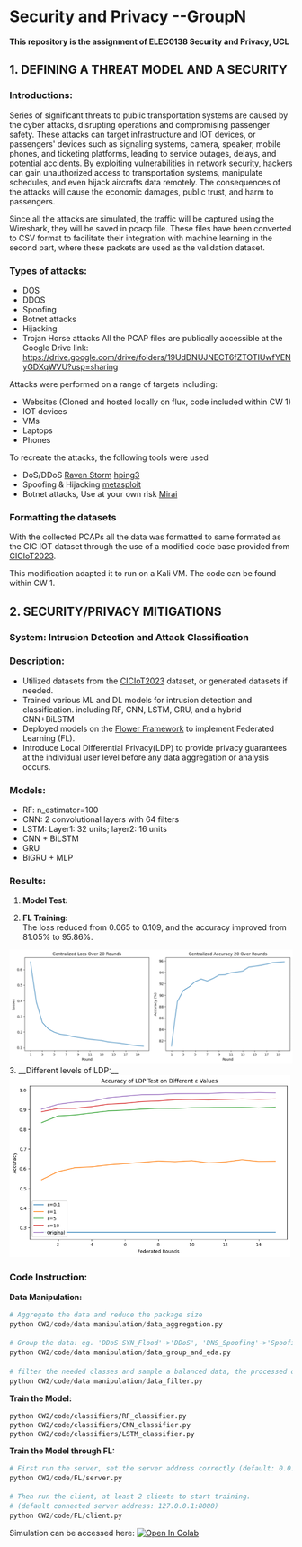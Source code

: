 # Security and Privacy --GroupN  
__This repository is the assignment of ELEC0138 Security and Privacy, UCL__   

## 1. DEFINING A THREAT MODEL AND A SECURITY
### Introductions:
Series of significant threats to public transportation systems are caused by the cyber attacks, disrupting operations and compromising passenger safety. These attacks can target infrastructure and IOT devices, or passengers' devices such as signaling systems, camera, speaker, mobile phones, and ticketing platforms, leading to service outages, delays, and potential accidents. By exploiting vulnerabilities in network security, hackers can gain unauthorized access to transportation systems, manipulate schedules, and even hijack aircrafts data remotely. The consequences of the attacks will cause the economic damages, public trust, and harm to passengers.

Since all the attacks are simulated, the traffic will be captured using the Wireshark, they will be saved in pcacp file. These files have been converted to CSV format to facilitate their integration with machine learning in the second part, where these packets are used as the validation dataset.

### Types of attacks:
- DOS
- DDOS
- Spoofing
- Botnet attacks
- Hijacking
- Trojan Horse attacks
All the PCAP files are publically accessible at the Google Drive link: https://drive.google.com/drive/folders/19UdDNUJNECT6fZTOTIUwfYENyGDXqWVU?usp=sharing

Attacks were performed on a range of targets including:
- Websites (Cloned and hosted locally on flux, code included within CW 1)
- IOT devices
- VMs
- Laptops
- Phones

To recreate the attacks, the following tools were used
- DoS/DDoS  [Raven Storm](https://github.com/Tmpertor/Raven-Storm)  [hping3 ](https://www.kali.org/tools/hping3/#:~:text=hping3%20is%20a%20network%20tool,transfer%20files%20under%20supported%20protocols.)
- Spoofing & Hijacking [metasploit](https://github.com/rapid7/metasploit-framework)
- Botnet attacks, Use at your own risk [Mirai](https://github.com/jgamblin/Mirai-Source-Code)

### Formatting the datasets
With the collected PCAPs all the data was formatted to same formated as the CIC IOT dataset through the use of a modified code base provided from  [CICIoT2023](https://www.unb.ca/cic/datasets/iotdataset-2023.html).

This modification adapted it to run on a Kali VM. The code can be found within CW 1.


## 2. SECURITY/PRIVACY MITIGATIONS
### System: Intrusion Detection and Attack Classification
### Description:
- Utilized datasets from the [CICIoT2023](https://www.unb.ca/cic/datasets/iotdataset-2023.html) dataset, or generated datasets if needed.
- Trained various ML and DL models for intrusion detection and classification. including RF, CNN, LSTM, GRU, and a hybrid CNN+BiLSTM
- Deployed models on the [Flower Framework](https://flower.ai/) to implement Federated Learning (FL).
- Introduce Local Differential Privacy(LDP) to provide privacy guarantees at the individual user level before any data aggregation or analysis occurs.

### Models:  
- RF: n_estimator=100
- CNN: 2 convolutional layers with 64 filters  
- LSTM: Layer1: 32 units; layer2: 16 units
- CNN + BiLSTM
- GRU
- BiGRU + MLP

### Results:  
1. __Model Test:__  

2. __FL Training:__   
The loss reduced from 0.065 to 0.109, and the accuracy improved from 81.05% to 95.86%.
<img src="CW2/imgs/FLaccloss.png" alt="FLtest" width="700">
3. __Different levels of LDP:__
<img src="CW2/imgs/LDP.png" alt="FLtest" width="500">

### Code Instruction:   
__Data Manipulation:__
```python
# Aggregate the data and reduce the package size
python CW2/code/data manipulation/data_aggregation.py

# Group the data: eg. 'DDoS-SYN_Flood'->'DDoS', 'DNS_Spoofing'->'Spoofing'
python CW2/code/data manipulation/data_group_and_eda.py

# filter the needed classes and sample a balanced data, the processed data will be stored under /datasets folder  
python CW2/code/data manipulation/data_filter.py
```
__Train the Model:__
```
python CW2/code/classifiers/RF_classifier.py   
python CW2/code/classifiers/CNN_classifier.py
python CW2/code/classifiers/LSTM_classifier.py
```

__Train the Model through FL:__  
```python
# First run the server, set the server address correctly (default: 0.0.0.0:8080)
python CW2/code/FL/server.py

# Then run the client, at least 2 clients to start training.
# (default connected server address: 127.0.0.1:8080)
python CW2/code/FL/client.py
```

Simulation can be accessed here: [![Open In Colab](https://colab.research.google.com/assets/colab-badge.svg)](https://colab.research.google.com/drive/1kbpPHU2B1tlXQX1mixUxZ4PE2nTpAJWm?usp=sharing)

